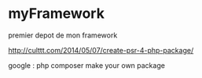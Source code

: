 # myFramework
premier depot de mon framework


http://culttt.com/2014/05/07/create-psr-4-php-package/

google : php composer make your own package
